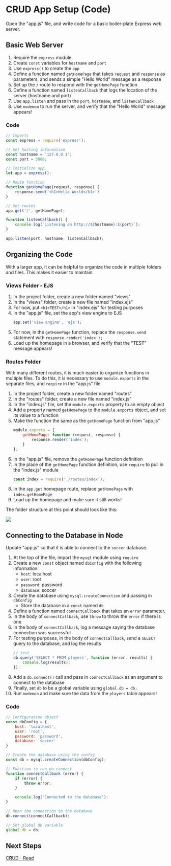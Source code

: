 # CRUD App Setup (Code)
Open the "app.js" file, and write code for a basic boiler-plate Express web server.

## Basic Web Server
1. Require the `express` module
1. Create `const` variables for `hostname` and `port`
1. Use `express()` to create the `app`
1. Define a function named `getHomePage` that takes `request` and `response` as parameters, and sends a simple "Hello World" message as a response
1. Set up the `/` route to respond with the `getHomePage` function
1. Define a function named `listenCallback` that logs the location of the server (hostname and port)
1. Use `app.listen` and pass in the `port`, `hostname`, and `listenCallback`
1. Use `nodemon` to run the server, and verify that the "Hello World" message appears!

### Code
```js
// Imports
const express = require('express');

// Set hosting information
const hostname = '127.0.0.1';
const port = 5000;

// Initialize app
let app = express();

// Route function
function getHomePage(request, response) {
    response.send('<h1>Hello World</h1>')
}

// Set routes
app.get('/', getHomePage);

function listenCallback() {
    console.log(`Listening on http://${hostname}:${port}`);
}

app.listen(port, hostname, listenCallback);
```

## Organizing the Code
With a larger app, it can be helpful to organize the code in multiple folders and files. This makes it easier to maintain.

### Views Folder - EJS
1. In the project folder, create a new folder named "views"
1. In the "views" folder, create a new file named "index.ejs"
1. For now, put `<h1>TEST</h1>` in "index.ejs" for testing purposes
1. In the "app.js" file, set the app's view engine to EJS
    ```js
    app.set('view engine', 'ejs');
    ```
1. For now, in the `getHomePage` function, replace the `response.send` statement with `response.render('index');`
1. Load up the homepage in a browser, and verify that the "TEST" message appears!

### Routes Folder
With many different routes, it is much easier to organize functions in multiple files. To do this, it is necessary to use `module.exports` in the separate files, and `require` in the "app.js" file.

1. In the project folder, create a new folder named "routes"
1. In the "routes" folder, create a new file named "index.js"
1. In the "index.js" file, set the `module.exports` property to an empty object
1. Add a property named `getHomePage` to the `module.exports` object, and set its value to a function
1. Make the function the same as the `getHomePage` function from "app.js"
    ```js
    module.exports = {
        getHomePage: function (request, response) {
            response.render('index');
        }
    };
    ```
1. In the "app.js" file, remove the `getHomePage` function definition
1. In the place of the `getHomePage` function definition, use `require` to pull in the "index.js" module
    ```js
    const index = require('./routes/index');
    ```
1. In the `app.get` homepage route, replace `getHomePage` with `index.getHomePage`
1. Load up the homepage and make sure it still works!

The folder structure at this point should look like this:

![](https://i.imgur.com/ThGdU4z.png)

## Connecting to the Database in Node
Update "app.js" so that it is able to connect to the `soccer` database.

1. At the top of the file, import the `mysql` module using `require`
1. Create a new `const` object named `dbConfig` with the following information:
    - `host`: localhost
    - `user`: root
    - `password`: password
    - `database`: soccer
1. Create the database using `mysql.createConnection` and passing in `dbConfig`
    - Store the database in a `const` named `db`
1. Define a function named `connectCallback` that takes an `error` parameter.
1. In the body of `connectCallback`, use `throw` to throw the `error` if there is one
1. In the body of `connectCallback`, log a message saying the database connection was successful
1. For testing purposes, in the body of `connectCallback`, send a `SELECT` query to the database, and log the results
    ```js
    // test
    db.query('SELECT * FROM players', function (error, results) {
        console.log(results);
    });
    ```
1. Add a `db.connect()` call and pass in `connectCallback` as an argument to connect to the database
1. Finally, set `db` to be a global variable using `global.db = db;`
1. Run `nodemon` and make sure the data from the `players` table appears!

### Code
```js
// Configuration object
const dbConfig = {
    host: 'localhost',
    user: 'root',
    password: 'password',
    database: 'soccer'
}

// Create the database using the config
const db = mysql.createConnection(dbConfig);

// Function to run on connect
function connectCallback (error) {
    if (error) {
        throw error;
    }

    console.log('Connected to the database');
}

// Open the connection to the database
db.connect(connectCallback);

// Set global db variable
global.db = db;
```

## Next Steps
[C**R**UD - Read](CrudAppRead.md)